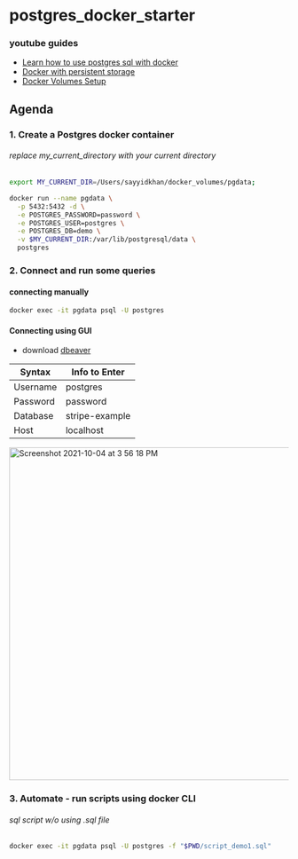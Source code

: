# postgres_docker_starter

### youtube guides
- [Learn how to use postgres sql with docker](https://www.youtube.com/watch?v=A8dErdDMqb0)
- [Docker with persistent storage](https://www.youtube.com/watch?v=G3gnMSyX-XM&t=1s)
- [Docker Volumes Setup](https://www.youtube.com/watch?v=G-5c25DYnfI)

## Agenda

### 1. Create a Postgres docker container
###### replace my_current_directory with your current directory
```bash
export MY_CURRENT_DIR=/Users/sayyidkhan/docker_volumes/pgdata;

docker run --name pgdata \
  -p 5432:5432 -d \
  -e POSTGRES_PASSWORD=password \
  -e POSTGRES_USER=postgres \
  -e POSTGRES_DB=demo \
  -v $MY_CURRENT_DIR:/var/lib/postgresql/data \
  postgres
```

### 2. Connect and run some queries
#### connecting manually
```bash
docker exec -it pgdata psql -U postgres
```
#### Connecting using GUI
- download [dbeaver](https://dbeaver.io/download/)


| Syntax      | Info to Enter |
| ----------- | ------------- |
| Username    | postgres      |
| Password    | password      |
| Database    |stripe-example |
| Host        |localhost      |


<img width="600" alt="Screenshot 2021-10-04 at 3 56 18 PM" src="https://user-images.githubusercontent.com/22993048/135814703-e9031003-a9f2-4520-bb45-08add39538fb.png">

### 3. Automate - run scripts using docker CLI
###### sql script w/o using .sql file
```bash
docker exec -it pgdata psql -U postgres -f "$PWD/script_demo1.sql"
```
